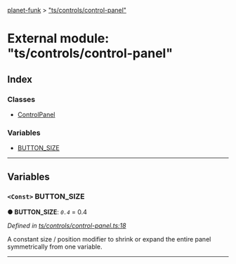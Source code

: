 [planet-funk](../README.md) > ["ts/controls/control-panel"](../modules/_ts_controls_control_panel_.md)

# External module: "ts/controls/control-panel"

## Index

### Classes

* [ControlPanel](../classes/_ts_controls_control_panel_.controlpanel.md)

### Variables

* [BUTTON_SIZE](_ts_controls_control_panel_.md#button_size)

---

## Variables

<a id="button_size"></a>

### `<Const>` BUTTON_SIZE

**● BUTTON_SIZE**: *`0.4`* = 0.4

*Defined in [ts/controls/control-panel.ts:18](https://github.com/WilliamRADFunk/planet-funk/blob/ed6fc60/src/ts/controls/control-panel.ts#L18)*

A constant size / position modifier to shrink or expand the entire panel symmetrically from one variable.

___

